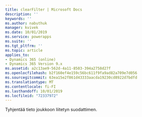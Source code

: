 ```yaml
---
title: clearFilter | Microsoft Docs
description: ''
keywords: ''
ms.author: nabuthuk
manager: kvivek
ms.date: 10/01/2019
ms.service: powerapps
ms.suite: ''
ms.tgt_pltfrm: ''
ms.topic: article
applies_to:
- Dynamics 365 (online)
- Dynamics 365 Version 9.x
ms.assetid: a2c13ae9-562d-4a11-8503-394a2758d27f
ms.openlocfilehash: b2f160ef4e159c56bc611f9fa9ad82a709e7d056
ms.sourcegitcommit: 63ea15e2f861d43333aacda19230cd8922d7bdfd
ms.translationtype: MT
ms.contentlocale: fi-FI
ms.lasthandoff: 10/01/2019
ms.locfileid: "72337972"
---
```

Tyhjentää tieto joukkoon liitetyn suodattimen.